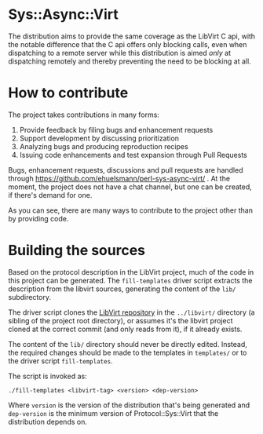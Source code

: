 
# Sys::Async::Virt

The distribution aims to provide the same coverage as the
LibVirt C api, with the notable difference that the C api
offers only blocking calls, even when dispatching to a
remote server while this distribution is aimed *only* at
dispatching remotely and thereby preventing the need to
be blocking at all.

# How to contribute

The project takes contributions in many forms:

1. Provide feedback by filing bugs and enhancement requests
2. Support development by discussing prioritization
3. Analyzing bugs and producing reproduction recipes
4. Issuing code enhancements and test expansion through Pull Requests

Bugs, enhancement requests, discussions and pull requests are handled through
https://github.com/ehuelsmann/perl-sys-async-virt/ .  At the moment, the
project does not have a chat channel, but one can be created, if there's
demand for one.

As you can see, there are many ways to contribute to the project other than
by providing code.

# Building the sources

Based on the protocol description in the LibVirt project, much of the
code in this project can be generated.  The `fill-templates` driver script
extracts the description from the libvirt sources, generating the content
of the `lib/` subdirectory.

The driver script clones the
[LibVirt repository](https://gitlab.com/libvirt/libvirt) in the `../libvirt/`
directory (a sibling of the project root directory), or assumes it's the
libvirt project cloned at the correct commit (and only reads from it), if
it already exists.

The content of the `lib/` directory should never be directly edited.  Instead,
the required changes should be made to the templates in `templates/` or to
the driver script `fill-templates`.

The script is invoked as:

```plain
./fill-templates <libvirt-tag> <version> <dep-version>
```

Where `version` is the version of the distribution that's being generated
and `dep-version` is the minimum version of Protocol::Sys::Virt that the
distribution depends on.
